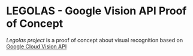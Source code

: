 LEGOLAS - Google Vision API Proof of Concept
============================================

*Legolas project* is a proof of concept about visual recognition based on 
[Google Cloud Vision API](https://cloud.google.com/vision/) 

	